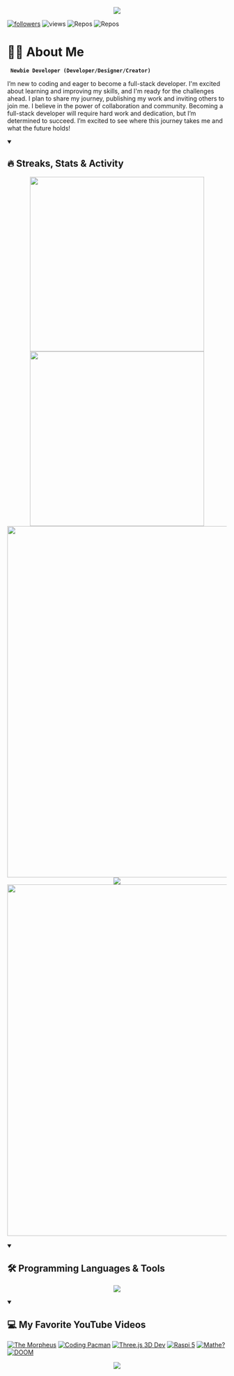 <!-- Header Animated Image BEGIN -->
<p align="center">
    <img src="https://capsule-render.vercel.app/api?type=waving&height=300&color=000000&fontColor=FF0000&text=Welcome!&fontSize=90&animation=twinkling&fontAlignY=30&desc=I%20am%20Gylan%20Salih&descSize=30" />
</p>
<!-- Header Animated Image END -->

<!-- Social badges section -->
<!-- Badges with custom icons - https://github.com/DenverCoder1/custom-icon-badges -->
<!-- View counter - https://github.com/DenverCoder1/Simple-View-Counter -->
<!-- https://custom-icon-badges.demolab.com-->
<p align="left">
  <a href="https://github.com/GylanSalih?tab=followers">
    <img alt="followers" title="Follow me on Github" src="https://custom-icon-badges.demolab.com/github/followers/GylanSalih?color=FF0000&labelColor=000000&style=for-the-badge&logo=person-add&label=Follow&logoColor=white"/></a>
    <img alt="views" title="Stars" src="https://custom-icon-badges.demolab.com/github/stars/GylanSalih?color=FF0000&style=for-the-badge&labelColor=000000&logo=star"/>
    <img alt="Repos" title="Stars" src="https://custom-icon-badges.demolab.com/badge/-Watch%20Repositories-black?style=for-the-badge&logo=package&logoColor=white"/>
    <img alt="Repos" title="Stars" src="https://komarev.com/ghpvc/?username=gylansalih&style=for-the-badge&color=00000F"/>
</p>



<!-- About Me Text BEGIN -->
# 👨‍💻 About Me
**` Newbie Developer (Developer/Designer/Creator)`**

I’m new to coding and eager to become a full-stack developer. I'm excited about learning and improving my skills, and I'm ready for the challenges ahead. I plan to share my journey, publishing my work and inviting others to join me. I believe in the power of collaboration and community. Becoming a full-stack developer will require hard work and dedication, but I’m determined to succeed. I’m excited to see where this journey takes me and what the future holds!
<!-- About Me Text BEGIN -->


<details open>  
  <summary><h2>🔥 Streaks, Stats & Activity</h2></summary>
<p align="center">
    <!-- https://github.com/anuraghazra/github-readme-stats // Github Stats-->
    <img align="center" width="400" src="https://github-readme-stats.vercel.app/api?username=gylansalih&show_icons=true&hide_border=true&title_color=FFFFFF&bg_color=000000&text_color=FFFFFF&icon_color=FF0000&ring_color=FF0000" />
    <!-- https://github.com/DenverCoder1/github-readme-streak-stats // Streaks Stats -->
    <img align="center" width="400" src="https://streak-stats.demolab.com/?user=gylansalih&theme=highcontrast&border=000000&ring=FF0000&fire=FF0000&currStreakNum=FF0000&currStreakLabel=FF0000&card_height=205" />
    <br/>
    <!-- https://github.com/Ashutosh00710/github-readme-activity-graph // Graph-Koordinaten -->
<img width="805" src="https://github-readme-activity-graph.vercel.app/graph?username=gylansalih&theme=high-contrast&hide_border=true&area=true&point=FF0000&area_color=FF0000&line=FF0000" />
    <!-- https://github.com/anuraghazra/github-readme-stats // Most Used Language-->
    <img align="center" src="https://github-readme-stats.vercel.app/api/top-langs/?username=gylansalih&layout=compact&bg_color=000000&text_color=FFFFFF&hide_border=true&card_width=805&title_color=FF0000" />
    <br/>
    <!-- https://github.com/anuraghazra/github-readme-stats // WakaTime Stats-->
<img align="center" width="805" src="https://github-readme-stats.vercel.app/api/wakatime?username=gylansalih&theme=midnight-purple&hide_border=true&text_color=FFFFFF&title_color=FF0000&bg_color=000000&card_width=805&layout=default" />
</p>
</details>

<details open> 
  <summary><h2>🛠️ Programming Languages & Tools</h2></summary>
    <p align="center">
<img align="center" src="https://skillicons.dev/icons?i=html,css,js,nodejs,php,py,tailwind,ubuntu,threejs,unreal,windows,stackoverflow,github,mysql,vscode,ps,raspberrypi,wordpress,xd,ai&perline=14" />
</p>
</details>

<details open> 
  <summary><h2>💻 My Favorite YouTube Videos</h2></summary>
   <p align="center">
       
<!-- BEGIN YOUTUBE-CARDS -->
[![The Morpheus](https://ytcards.demolab.com/?id=RLgAH_6PevU&tg&title=Morpheus+Reagiert+Cyberangriff&lang=en&timestamp=1636628400&background_color=%230d1117&title_color=%23ffffff&stats_color=%23dedede&max_title_lines=1&width=250&border_radius=5&duration=436 "new video")](https://www.youtube.com/watch?v=RLgAH_6PevU)
[![Coding Pacman](https://ytcards.demolab.com/?id=GXlckaGr0Eo&title=Coding+Pacman&lang=en&timestamp=1636628400&background_color=%230d1117&title_color=%23ffffff&stats_color=%23dedede&max_title_lines=1&width=250&border_radius=5&duration=436 "new video")](https://www.youtube.com/watch?v=GXlckaGr0Eo)
[![Three.js 3D Dev](https://ytcards.demolab.com/?id=FkowOdMjvYo&title=Develop+3D+Animated+Websites&lang=en&timestamp=1636628400&background_color=%230d1117&title_color=%23ffffff&stats_color=%23dedede&max_title_lines=1&width=250&border_radius=5&duration=436 "new video")](https://www.youtube.com/watch?v=FkowOdMjvYo&t=2353s)
[![Raspi 5](https://ytcards.demolab.com/?id=mO-ytowm3XU&tg&title=Raspi+5+Benchmarks&lang=en&timestamp=1636628400&background_color=%230d1117&title_color=%23ffffff&stats_color=%23dedede&max_title_lines=1&width=250&border_radius=5&duration=436 "new video")](https://www.youtube.com/watch?v=mO-ytowm3XU)
[![Mathe?](https://ytcards.demolab.com/?id=zc_kbyd98JY&tg&title=Mathe+in+der+Informatik&lang=en&timestamp=1636628400&background_color=%230d1117&title_color=%23ffffff&stats_color=%23dedede&max_title_lines=1&width=250&border_radius=5&duration=436 "new video")](https://www.youtube.com/watch?v=zc_kbyd98JY)
[![DOOM](https://ytcards.demolab.com/?id=ECqUrT7IdqQ&t=2611s&title=DOOM+Game+in+Python&lang=en&timestamp=1636628400&background_color=%230d1117&title_color=%23ffffff&stats_color=%23dedede&max_title_lines=1&width=250&border_radius=5&duration=436 "new video")](https://www.youtube.com/watch?v=ECqUrT7IdqQ&t=2611s)
<!-- END YOUTUBE-CARDS -->
</p>
</details>



<!-- Footer Animated Image -->
<p align="center">
    <img src="https://capsule-render.vercel.app/api?type=waving&height=300&color=000000&fontColor=FF0000&text=Feel%20free%20to%20Follow&fontSize=60&animation=twinkling&fontAlignY=30&desc=%20for%20more%20updates&descSize=30&section=footer" />
</p>

